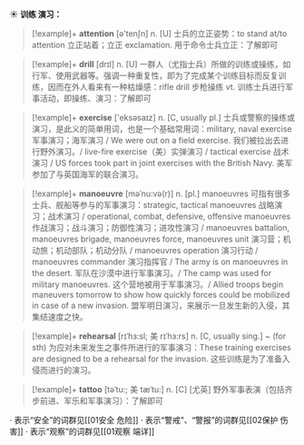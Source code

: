☀ <span class="category">**训练 演习：**</span>
>[!example]+ <span class="vocabulary">**attention**</span> [ə'tenʃn] 
> <span class="definition">n. [U] 士兵的立正姿势：</span>to stand at/to attention 立正站着；立正 <span class="definition">exclamation. 用于命令士兵立正：</span>了解即可

>[!example]+ <span class="vocabulary">**drill**</span> [drɪl] 
> <span class="definition">n. [U] 一群人（尤指士兵）所做的训练或操练，如行军、使用武器等。强调一种重复性，即为了完成某个训练目标而反复训练，因而在外人看来有一种枯燥感：</span>rifle drill 步枪操练 <span class="definition">vt. 训练士兵进行军事活动，即操练、演习：</span>了解即可

>[!example]+ <span class="vocabulary">**exercise**</span> ['eksəsaɪz] 
> <span class="definition">n. [C, usually pl.] 士兵或警察的操练或演习，是此义的简单用词，也是一个基础常用词：</span>military, naval exercise 军事演习；海军演习 / We were out on a field exercise. 我们被拉出去进行野外演习。/ live-fire exercise（美）实弹演习 / tactical exercise 战术演习 / US forces took part in joint exercises with the British Navy. 美军参加了与英国海军的联合演习。
           
>[!example]+ <span class="vocabulary">**manoeuvre**</span> [məˈnu:və(r)]
> <span class="definition">n. [pl.] manoeuvres 可指有很多士兵、舰船等参与的军事演习：</span>strategic, tactical manoeuvres 战略演习；战术演习 / operational, combat, defensive, offensive manoeuvres 作战演习；战斗演习；防御性演习；进攻性演习 / manoeuvres battalion, manoeuvres brigade, manoeuvres force, manoeuvres unit 演习营；机动旅；机动部队；机动分队 / manoeuvres operation 演习行动 / manoeuvres commander 演习指挥官 / The army is on manoeuvres in the desert. 军队在沙漠中进行军事演习。/ The camp was used for military manoeuvres. 这个营地被用于军事演习。/ Allied troops begin maneuvers tomorrow to show how quickly forces could be mobilized in case of a new invasion. 盟军明日演习，来展示一旦发生新的入侵，其集结速度之快。
            
>[!example]+ <span class="vocabulary">**rehearsal**</span> [rɪˈhɜ:sl; 美 rɪˈhɜ:rs]
> <span class="definition">n. [C, usually sing.] ~ (for sth) 为应对未来发生之事件所进行的军事演习：</span>These training exercises are designed to be a rehearsal for the invasion. 这些训练是为了准备入侵而进行的演习。
           
>[!example]+ <span class="vocabulary">**tattoo**</span> [təˈtu:; 美 tæˈtu:]
> <span class="definition">n. [C] [尤英] 野外军事表演（包括齐步前进、军乐和军事演习）：</span>了解即可

· 表示“安全”的词群见[[01安全 危险]]
· 表示“警戒”、“警报”的词群见[[02保护 伤害]]
· 表示“观察”的词群见[[01观察 端详]]
